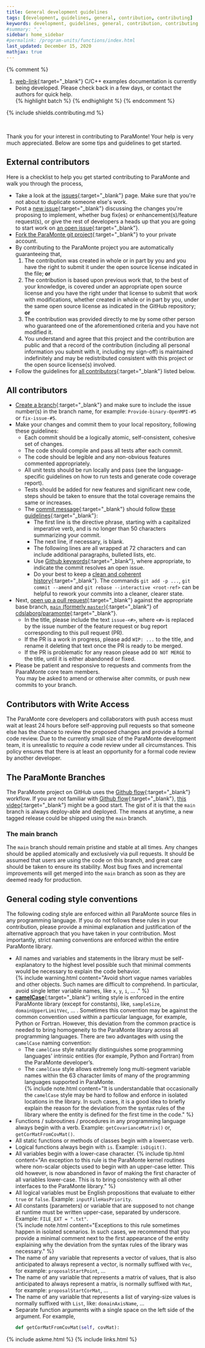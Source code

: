 ```yaml
---
title: General development guidelines
tags: [development, guidelines, general, contribution, contributing]
keywords: development, guidelines, general, contribution, contributing
#summary: "."
sidebar: home_sidebar
#permalink: /program-units/functions/index.html
last_updated: December 15, 2020
mathjax: true
---
```


{% comment %}
1. [web-link](){:target="_blank"}
C/C++ examples documentation is currently being developed. Please check back in a few days, or contact the authors for quick help.  
{% highlight batch %}
{% endhighlight %}
{% endcomment %}

<div id="toc"></div>  

{% include shields.contributing.md %}

<br>

Thank you for your interest in contributing to ParaMonte! Your help is very much appreciated. 
Below are some tips and guidelines to get started. 

## External contributors  

Here is a checklist to help you get started contributing to ParaMonte and walk you through the process,  

+   Take a look at the [issues](https://github.com/cdslaborg/paramonte/issues){:target="_blank"} page. Make sure that you're not about to duplicate someone else's work.  
+   Post a [new issue](https://github.com/cdslaborg/paramonte/issues/new/choose){:target="_blank"} discussing the changes you're proposing to implement, 
    whether bug fix(es) or enhancement(s)/feature request(s), 
    or give the rest of developers a heads up that you are going to start work on [an open issue](https://github.com/cdslaborg/paramonte/issues){:target="_blank"}.  
+   [Fork the ParaMonte git project](https://help.github.com/articles/fork-a-repo/){:target="_blank"} to your private account.  
+   By contributing to the ParaMonte project you are automatically guaranteeing that,  
    1.  The contribution was created in whole or in part by you and you have the right to submit it under the open source license indicated in the file; **or**  
    1.  The contribution is based upon previous work that, to the best of your knowledge, 
    is covered under an appropriate open source license and you have the right under that license to submit that work with modifications, 
    whether created in whole or in part by you, under the same open source license as indicated in the GitHub repository; **or**  
    1.  The contribution was provided directly to me by some other person who guaranteed one of the aforementioned criteria and you have not modified it.  
    1.  You understand and agree that this project and the contribution are public and that a record of the contribution 
        (including all personal information you submit with it, including my sign-off) is maintained indefinitely 
        and may be redistributed consistent with this project or the open source license(s) involved.  
+   Follow the guidelines for [all contributors](#all-contributors){:target="_blank"} listed below.  

## All contributors  

+   [Create a branch](https://help.github.com/articles/creating-and-deleting-branches-within-your-repository/){:target="_blank"} and make sure to include the issue number(s) in the branch name, for example: `Provide-binary-OpenMPI-#5` or `fix-issue-#5`.  
+   Make your changes and commit them to your local repository, following these guidelines:  
    +   Each commit should be a logically atomic, self-consistent, cohesive set of changes.  
    +   The code should compile and pass all tests after each commit.  
    +   The code should be legible and any non-obvious features commented appropriately.  
    +   All unit tests should be run locally and pass (see the language-specific guidelines on how to run tests and generate code coverage report). 
    +   Tests should be added for new features and significant new code, 
        steps should be taken to ensure that the total coverage remains the same or increases.
    +   The [commit message](https://robots.thoughtbot.com/5-useful-tips-for-a-better-commit-message){:target="_blank"} should follow [these guidelines](https://tbaggery.com/2008/04/19/a-note-about-git-commit-messages.html){:target="_blank"}:  
        +   The first line is the directive phrase, starting with a capitalized imperative verb, and is no longer than 50 characters summarizing your commit.  
        +   The next line, if necessary, is blank.  
        +   The following lines are all wrapped at 72 characters and can include additional paragraphs, bulleted lists, etc.  
        +   Use [Github keywords](https://help.github.com/articles/closing-issues-via-commit-messages/#closing-an-issue-in-a-different-repository){:target="_blank"}, where appropriate, to indicate the commit resolves an open issue.  
        +   Do your best to keep a [clean and coherent history](https://www.notion.so/reviewboard/Keeping-Commit-Histories-Clean-0f717c4e802c4a0ebd852cf9337ce5d2){:target="_blank"}. 
            The commands `git add -p ...`, `git commit --amend` and `git rebase --interactive <root-ref>` 
            can be helpful to rework your commits into a cleaner, clearer state.  
+   Next, [open up a pull request](https://github.com/cdslaborg/paramonte/compare){:target="_blank"} against the appropriate base branch, [`main` (formerly `master`)](https://github.com/cdslaborg/paramonte/tree/main){:target="_blank"} of [cdslaborg/paramonte](https://github.com/cdslaborg/paramonte){:target="_blank"}.  
    +   In the title, please include the text `issue-<#>`, where `<#>` is replaced by 
        the issue number of the feature request or bug report corresponding to this pull request (PR).  
    +   If the PR is a work in progress, please add `WIP: ...` to the title, and rename it deleting that text once the PR is ready to be merged.  
    +   If the PR is problematic for any reason please add `DO NOT MERGE` to the title, until it is either abandoned or fixed.  
+   Please be patient and responsive to requests and comments from the PaaraMonte core team members.  
    You may be asked to amend or otherwise alter commits, or push new commits to your branch.  

## Contributors with Write Access  

The ParaMonte core developers and collaborators with push access must wait at least 24 hours before self-approving 
pull requests so that someone else has the chance to review the proposed changes and provide a formal code review. 
Due to the currently small size of the ParaMonte development team, it is unrealistic to *require* a code review under 
all circumstances. This policy ensures that there is at least an opportunity for a formal code review by another developer.  

## The ParaMonte Branches  

The ParaMonte project on GitHub uses the [Github flow](https://guides.github.com/introduction/flow/){:target="_blank"} workflow. If you are not familiar with [Github flow](https://guides.github.com/introduction/flow/){:target="_blank"}, [this video](https://www.youtube.com/watch?v=EwWZbyjDs9c&feature=youtu.be&list=PLg7s6cbtAD17uAwaZwiykDci_q3te3CTY){:target="_blank"} might be a good start. The gist of it is that the `main` branch is always deploy-able and deployed. The means at anytime, a new tagged release could be shipped using the `main` branch.

### The main branch  

The `main` branch should remain pristine and stable at all times. Any changes should be applied atomically and exclusively via pull requests. It should be assumed that users are using the code on this branch,
and great care should be taken to ensure its stability. Most bug fixes and incremental improvements will get merged into the `main` branch as soon as they are deemed ready for production.

## General coding style conventions  

The following coding style are enforced within all ParaMonte source files in any programming language. If you do not follows these rules in your contribution, please provide a minimal explanation and justification of the alternative approach that you have taken in your contribution. Most importantly, strict naming conventions are enforced within the entire ParaMonte library.  

+   All names and variables and statements in the library must be self-explanatory to the highest level possible such that minimal comments would be necessary to explain the code behavior.  
    {% include warning.html content="Avoid short vague names variables and other objects. Such names are difficult to comprehend. In particular, avoid single letter variable names, like `x`, `y`, `i`, ... ." %}
+   [**camelCase**](https://en.wikipedia.org/wiki/Camel_case){:target="_blank"} writing style is enforced in the entire ParaMonte library (except for constants), like, `sampleSize`, `domainUpperLimitVec`, ... .  Sometimes this convention may be against the common convention used within a particular language, for example, Python or Fortran. However, this deviation from the common practice is needed to bring homogeneity to the ParaMonte library across all programming languages. There are two advantages with using the `camelCase` naming convention:  
    +   The `camelCase` style naturally distinguishes some programming languages' intrinsic entities (for example, Python and Fortran) from the ParaMonte developer’s.  
    +   The `camelCase` style allows extremely long multi-segment variable names within the 63 character limits of many of the programming languages supported in ParaMonte.  
    {% include note.html content="It is understandable that occasionally the `camelCase` style may be hard to follow and enforce in isolated locations in the library. In such cases, it is a good idea to briefly explain the reason for the deviation from the syntax rules of the library where the entity is defined for the first time in the code." %}
+   Functions / subroutines / procedures in any programming language always begin with a verb. Example: `getCovarianceMatrix()` or, `getCorMatFromCovMat()`.  
+   All static functions or methods of classes begin with a lowercase verb.
+   Logical functions always begin with `is`. Example: `isDigit()`.  
+   All variables begin with a lower-case character. 
    {% include tip.html content="An exception to this rule is the ParaMonte kernel routines where non-scalar objects used to begin with an upper-case letter. This old however, is now abandoned in favor of making the first character of all variables lower-case. This is to bring consistency with all other interfaces to the ParaMonte library." %}  
+   All logical variables must be English propositions that evaluate to either `true` or `false`. Example: `inputFileHasPriority`.  
+   All constants (parameters) or variable that are supposed to not change at runtime must be written upper-case, separated by underscore. Example: `FILE_EXT = ".txt"`.  
    {% include note.html content="Exceptions to this rule sometimes happen in isolated scenarios. In such cases, we recommend that you provide a minimal comment next to the first appearance of the entity explaining why the deviation from the syntax rules of the library was necessary." %}  
+   The name of any variable that represents a vector of values, that is also anticipated to always represent a vector, is normally suffixed with `Vec`, for example: `proposalStartPoint`, ...
+   The name of any variable that represents a matrix of values, that is also anticipated to always represent a matrix, is normally suffixed with `Mat`, for example: `proposalStartCorMat`, ...
+   The name of any variable that represents a list of varying-size values is normally suffixed with `List`, like: `domainAxisName`, ...
+   Separate function arguments with a single space on the left side of the argument. For example,  
    ```python  
    def getCorMatFromCovMat(self, covMat):
    ```  

{% include askme.html %}
{% include links.html %}
